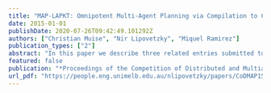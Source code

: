 ```yaml
---
title: "MAP-LAPKT: Omnipotent Multi-Agent Planning via Compilation to Classical Planning"
date: 2015-01-01
publishDate: 2020-07-26T09:42:49.101292Z
authors: ["Christian Muise", "Nir Lipovetzky", "Miquel Ramirez"]
publication_types: ["2"]
abstract: "In this paper we describe three related entries submitted to the CoDMAP planning contest (Stolba, Komenda, and Kovacs 2015). All three entries are configurations of the classical planning framework LAPKT (Ramirez, Lipovetzky, and Muise 2015), and all three use the same pre-compiled input. Our approach is based on the following insight: nn The task of planning for multiple agents with heterogeneous access to fluent observability can be solved by classical planners using the appropriate encoding. nn  The general approach is quite simple: we convert the unfactored domain and problem file into a classical planning problem such that the privacy of fluents and objects are respected. The translation is both sound and complete, and we solve the encoded problem using a centralized classical planner. None of the factorization is passed to the classical planner, because the encoded problem contains all the necessary information as part of the problem itself. In the remainder of the document, we outline (1) the simple encoding that we use to create a classical planning problem, (2) the planning framework that we use to solve the encoded problems, and (3) the configurations that we submitted to the CoDMAP contest."
featured: false
publication: "*Proceedings of the Competition of Distributed and Multiagent Planners (CoDMAP)*"
url_pdf: "https://people.eng.unimelb.edu.au/nlipovetzky/papers/CoDMAP15_LAPKT.pdf"
---
```


